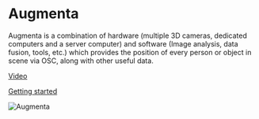 Augmenta
========

Augmenta is a combination of hardware (multiple 3D cameras, dedicated computers and a server computer) and software (Image analysis, data fusion, tools, etc.) which provides the position of every person or object in scene via OSC, along with other useful data.

[Video]

[Getting started]

![Augmenta](https://github.com/Theoriz/Augmenta/blob/gh-pages/res/gif/augmenta_480p.gif)

[Video]: https://vimeo.com/126493415
[Getting started]: https://github.com/Theoriz/Augmenta/wiki
[Théoriz studio]: http://www.theoriz.com/
